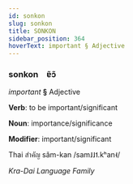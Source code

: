 ```yaml
---
id: sonkon
slug: sonkon
title: SONKON
sidebar_position: 364
hoverText: important § Adjective
---
```


### sonkon&emsp;<span kind="abugida">ɐ̃ɔ̃</span>

*important* **§** Adjective

**Verb**: to be important/significant

**Noun**: importance/significance

**Modifier**: important/significant

Thai สำคัญ sǎm-kan /sam˩˩˦.kʰan˧/

*Kra-Dai Language Family*